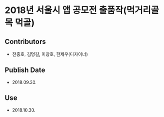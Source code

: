 # 2018년 서울시 앱 공모전 출품작(먹거리골목 먹골)
## Contributors
- 전종호, 김명길, 이창호, 한제우(디자이너)
## Publish Date
- 2018.09.30.
## Use
- 2018.10.30.

